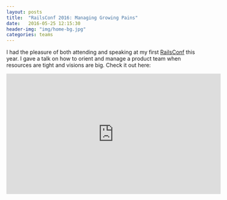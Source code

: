 ```yaml
---
layout: posts
title:  "RailsConf 2016: Managing Growing Pains"
date:   2016-05-25 12:15:30
header-img: "img/home-bg.jpg"
categories: teams
---
```


I had the pleasure of both attending and speaking at my first [RailsConf](http://railsconf.com/) this year. I gave a talk on how to orient and manage a product team when resources are tight and visions are big. Check it out here:
<br />

<iframe width="560" height="315" src="https://www.youtube.com/embed/7H-Cy-80ynM" frameborder="0" allowfullscreen></iframe>
